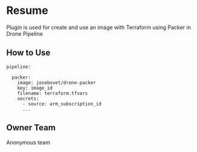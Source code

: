 # Resume

Plugin is used for create and use an image with Terraform using Packer in Drone Pipeline

## How to Use
```
pipeline:

  packer:
    image: josebovet/drone-packer
    key: image_id
    filename: terraform.tfvars
    secrets:
      - source: arm_subscription_id
      ...
```
## Owner Team

Anonymous team
